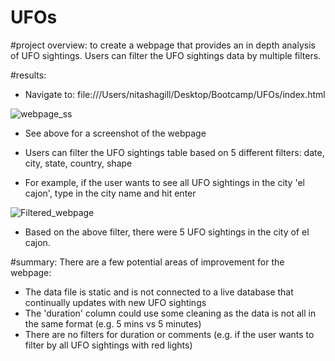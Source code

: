 # UFOs

#project overview: 
to create a webpage that provides an in depth analysis of UFO sightings. Users can filter the UFO sightings data by multiple filters. 

#results: 
- Navigate to: file:///Users/nitashagill/Desktop/Bootcamp/UFOs/index.html

![webpage_ss](https://user-images.githubusercontent.com/113721712/221436963-bdb623d7-ff37-4cb7-b375-e65c2cb55574.png)
- See above for a screenshot of the webpage 

- Users can filter the UFO sightings table based on 5 different filters: date, city, state, country, shape 
- For example, if the user wants to see all UFO sightings in the city 'el cajon', type in the city name and hit enter

![Filtered_webpage](https://user-images.githubusercontent.com/113721712/221437105-ca35a0b5-f402-495e-885b-2d1284271279.png)
- Based on the above filter, there were 5 UFO sightings in the city of el cajon. 

#summary: 
There are a few potential areas of improvement for the webpage: 
- The data file is static and is not connected to a live database that continually updates with new UFO sightings 
- The 'duration' column could use some cleaning as the data is not all in the same format (e.g. 5 mins vs 5 minutes) 
- There are no filters for duration or comments (e.g. if the user wants to filter by all UFO sightings with red lights) 
